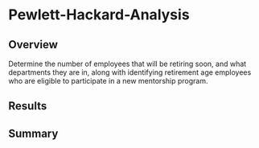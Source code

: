 # Pewlett-Hackard-Analysis

## Overview 
Determine the number of employees that will be retiring soon, and what departments they are in, along with identifying retirement age employees who are eligible to participate in a new mentorship program. 


## Results

## Summary 
